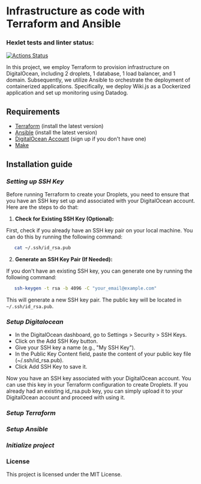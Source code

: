 # Infrastructure as code with Terraform and Ansible
### Hexlet tests and linter status:
[![Actions Status](https://github.com/mafrarrix/devops-for-programmers-project-77/actions/workflows/hexlet-check.yml/badge.svg)](https://github.com/mafrarrix/devops-for-programmers-project-77/actions)

In this project, we employ Terraform to provision infrastructure on DigitalOcean, including 2 droplets, 1 database, 1 load balancer, and 1 domain. Subsequently, we utilize Ansible to orchestrate the deployment of containerized applications. Specifically, we deploy Wiki.js as a Dockerized application and set up monitoring using Datadog.

## Requirements

- [Terraform](https://www.terraform.io/downloads.html) (install the latest version)
- [Ansible](https://docs.ansible.com/ansible/latest/installation_guide/intro_installation.html) (install the latest version)
- [DigitalOcean Account](https://www.digitalocean.com/) (sign up if you don't have one)
- [Make](https://www.gnu.org/software/make/)


## Installation guide

### *Setting up SSH Key*
Before running Terraform to create your Droplets, you need to ensure that you have an SSH key set up and associated with your DigitalOcean account. Here are the steps to do that:

1. **Check for Existing SSH Key (Optional):**

First, check if you already have an SSH key pair on your local machine. You can do this by running the following command:

```bash
   cat ~/.ssh/id_rsa.pub
```
2. **Generate an SSH Key Pair (If Needed):**

If you don't have an existing SSH key, you can generate one by running the following command:

```bash
   ssh-keygen -t rsa -b 4096 -C "your_email@example.com"
```

This will generate a new SSH key pair. The public key will be located in `~/.ssh/id_rsa.pub`.

### *Setup Digitalocean*
- In the DigitalOcean dashboard, go to Settings > Security > SSH Keys.
- Click on the Add SSH Key button.
- Give your SSH key a name (e.g., "My SSH Key").
- In the Public Key Content field, paste the content of your public key file (~/.ssh/id_rsa.pub).
- Click Add SSH Key to save it.

Now you have an SSH key associated with your DigitalOcean account. You can use this key in your Terraform configuration to create Droplets. If you already had an existing id_rsa.pub key, you can simply upload it to your DigitalOcean account and proceed with using it.

### *Setup Terraform*

### *Setup Ansible*

### *Initialize project*


### License

This project is licensed under the MIT License.
